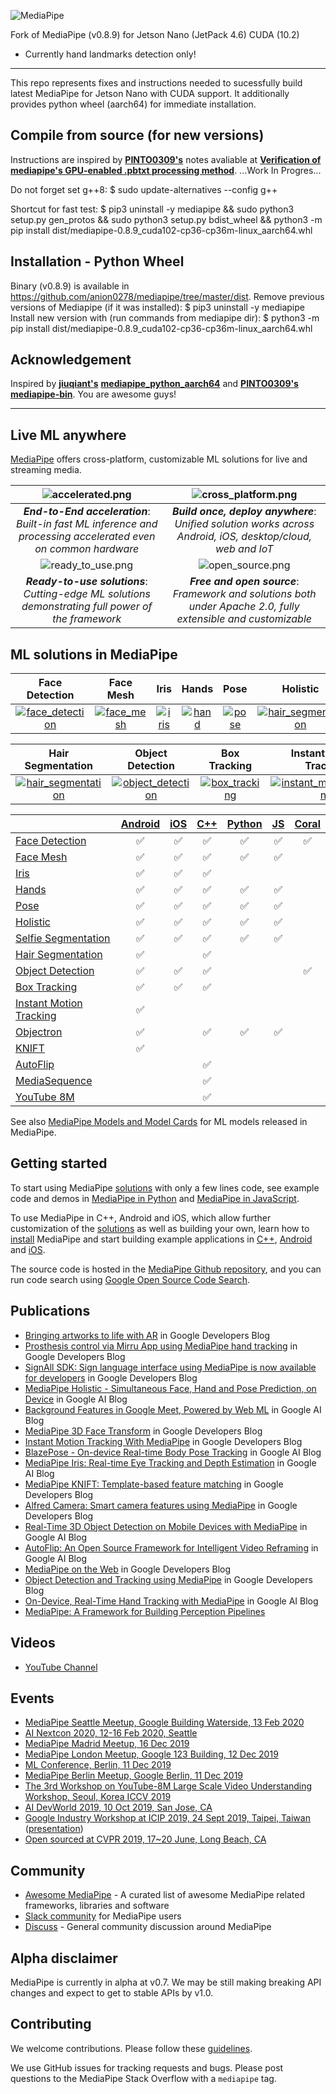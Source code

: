 ![MediaPipe](docs/images/mediapipe_small.png)

Fork of MediaPipe (v0.8.9) for Jetson Nano (JetPack 4.6) CUDA (10.2)
*   Currently hand landmarks detection only!
--------------------------------------------------------------------------------
This repo represents fixes and instructions needed to sucessfully build latest MediaPipe for Jetson Nano with CUDA support.
It additionally provides python wheel (aarch64) for immediate installation.

## Compile from source (for new versions)
Instructions are inspired by **[PINTO0309's](https://github.com/PINTO0309)** notes avaliable at **[Verification of mediapipe's GPU-enabled .pbtxt processing method](https://zenn.dev/pinto0309/scraps/71368ef3d74438)**.
...Work In Progres...

Do not forget set g++8:
$ sudo update-alternatives --config g++

Shortcut for fast test: 
$ pip3 uninstall -y mediapipe && sudo python3 setup.py gen_protos && sudo python3 setup.py bdist_wheel && python3 -m pip install dist/mediapipe-0.8.9_cuda102-cp36-cp36m-linux_aarch64.whl

## Installation - Python Wheel
Binary (v0.8.9) is available in https://github.com/anion0278/mediapipe/tree/master/dist. 
Remove previous versions of Mediapipe (if it was installed):
$ pip3 uninstall -y mediapipe
Install new version with (run commands from mediapipe dir):
$ python3 -m pip install dist/mediapipe-0.8.9_cuda102-cp36-cp36m-linux_aarch64.whl

## Acknowledgement
Inspired by **[jiuqiant's](https://github.com/jiuqiant)** **[mediapipe_python_aarch64](https://github.com/jiuqiant/mediapipe_python_aarch64)** and **[PINTO0309's](https://github.com/PINTO0309)** **[mediapipe-bin](https://github.com/PINTO0309/mediapipe-bin)**. You are awesome guys!

--------------------------------------------------------------------------------

## Live ML anywhere

[MediaPipe](https://google.github.io/mediapipe/) offers cross-platform, customizable
ML solutions for live and streaming media.

![accelerated.png](docs/images/accelerated_small.png)                                                               | ![cross_platform.png](docs/images/cross_platform_small.png)
:------------------------------------------------------------------------------------------------------------: | :----------------------------------------------------:
***End-to-End acceleration***: *Built-in fast ML inference and processing accelerated even on common hardware* | ***Build once, deploy anywhere***: *Unified solution works across Android, iOS, desktop/cloud, web and IoT*
![ready_to_use.png](docs/images/ready_to_use_small.png)                                                             | ![open_source.png](docs/images/open_source_small.png)
***Ready-to-use solutions***: *Cutting-edge ML solutions demonstrating full power of the framework*            | ***Free and open source***: *Framework and solutions both under Apache 2.0, fully extensible and customizable*

## ML solutions in MediaPipe

Face Detection                                                                                                                 | Face Mesh                                                                                                       | Iris                                                                                                      | Hands                                                                                                      | Pose                                                                                                      | Holistic
:----------------------------------------------------------------------------------------------------------------------------: | :-------------------------------------------------------------------------------------------------------------: | :-------------------------------------------------------------------------------------------------------: | :--------------------------------------------------------------------------------------------------------: | :-------------------------------------------------------------------------------------------------------: | :------:
[![face_detection](docs/images/mobile/face_detection_android_gpu_small.gif)](https://google.github.io/mediapipe/solutions/face_detection) | [![face_mesh](docs/images/mobile/face_mesh_android_gpu_small.gif)](https://google.github.io/mediapipe/solutions/face_mesh) | [![iris](docs/images/mobile/iris_tracking_android_gpu_small.gif)](https://google.github.io/mediapipe/solutions/iris) | [![hand](docs/images/mobile/hand_tracking_android_gpu_small.gif)](https://google.github.io/mediapipe/solutions/hands) | [![pose](docs/images/mobile/pose_tracking_android_gpu_small.gif)](https://google.github.io/mediapipe/solutions/pose) | [![hair_segmentation](docs/images/mobile/holistic_tracking_android_gpu_small.gif)](https://google.github.io/mediapipe/solutions/holistic)

Hair Segmentation                                                                                                                       | Object Detection                                                                                                                     | Box Tracking                                                                                                                | Instant Motion Tracking                                                                                                                               | Objectron                                                                                                             | KNIFT
:-------------------------------------------------------------------------------------------------------------------------------------: | :----------------------------------------------------------------------------------------------------------------------------------: | :-------------------------------------------------------------------------------------------------------------------------: | :---------------------------------------------------------------------------------------------------------------------------------------------------: | :-------------------------------------------------------------------------------------------------------------------: | :---:
[![hair_segmentation](docs/images/mobile/hair_segmentation_android_gpu_small.gif)](https://google.github.io/mediapipe/solutions/hair_segmentation) | [![object_detection](docs/images/mobile/object_detection_android_gpu_small.gif)](https://google.github.io/mediapipe/solutions/object_detection) | [![box_tracking](docs/images/mobile/object_tracking_android_gpu_small.gif)](https://google.github.io/mediapipe/solutions/box_tracking) | [![instant_motion_tracking](docs/images/mobile/instant_motion_tracking_android_small.gif)](https://google.github.io/mediapipe/solutions/instant_motion_tracking) | [![objectron](docs/images/mobile/objectron_chair_android_gpu_small.gif)](https://google.github.io/mediapipe/solutions/objectron) | [![knift](docs/images/mobile/template_matching_android_cpu_small.gif)](https://google.github.io/mediapipe/solutions/knift)

<!-- []() in the first cell is needed to preserve table formatting in GitHub Pages. -->
<!-- Whenever this table is updated, paste a copy to solutions/solutions.md. -->

[]()                                                                                      | [Android](https://google.github.io/mediapipe/getting_started/android) | [iOS](https://google.github.io/mediapipe/getting_started/ios) | [C++](https://google.github.io/mediapipe/getting_started/cpp) | [Python](https://google.github.io/mediapipe/getting_started/python) | [JS](https://google.github.io/mediapipe/getting_started/javascript) | [Coral](https://github.com/google/mediapipe/tree/master/mediapipe/examples/coral/README.md)
:---------------------------------------------------------------------------------------- | :-------------------------------------------------------------: | :-----------------------------------------------------: | :-----------------------------------------------------: | :-----------------------------------------------------------: | :-----------------------------------------------------------: | :--------------------------------------------------------------------:
[Face Detection](https://google.github.io/mediapipe/solutions/face_detection)                   | ✅                                                               | ✅                                                       | ✅                                                       | ✅                                                             | ✅                                                             | ✅
[Face Mesh](https://google.github.io/mediapipe/solutions/face_mesh)                             | ✅                                                               | ✅                                                       | ✅                                                       | ✅                                                             | ✅                                                             |
[Iris](https://google.github.io/mediapipe/solutions/iris)                                       | ✅                                                               | ✅                                                       | ✅                                                       |                                                               |                                                               |
[Hands](https://google.github.io/mediapipe/solutions/hands)                                     | ✅                                                               | ✅                                                       | ✅                                                       | ✅                                                             | ✅                                                             |
[Pose](https://google.github.io/mediapipe/solutions/pose)                                       | ✅                                                               | ✅                                                       | ✅                                                       | ✅                                                             | ✅                                                             |
[Holistic](https://google.github.io/mediapipe/solutions/holistic)                               | ✅                                                               | ✅                                                       | ✅                                                       | ✅                                                             | ✅                                                             |
[Selfie Segmentation](https://google.github.io/mediapipe/solutions/selfie_segmentation)         | ✅                                                               | ✅                                                       | ✅                                                       | ✅                                                             | ✅                                                             |
[Hair Segmentation](https://google.github.io/mediapipe/solutions/hair_segmentation)             | ✅                                                               |                                                         | ✅                                                       |                                                               |                                                               |
[Object Detection](https://google.github.io/mediapipe/solutions/object_detection)               | ✅                                                               | ✅                                                       | ✅                                                       |                                                               |                                                               | ✅
[Box Tracking](https://google.github.io/mediapipe/solutions/box_tracking)                       | ✅                                                               | ✅                                                       | ✅                                                       |                                                               |                                                               |
[Instant Motion Tracking](https://google.github.io/mediapipe/solutions/instant_motion_tracking) | ✅                                                               |                                                         |                                                         |                                                               |                                                               |
[Objectron](https://google.github.io/mediapipe/solutions/objectron)                             | ✅                                                               |                                                         | ✅                                                       | ✅                                                             | ✅                                                             |
[KNIFT](https://google.github.io/mediapipe/solutions/knift)                                     | ✅                                                               |                                                         |                                                         |                                                               |                                                               |
[AutoFlip](https://google.github.io/mediapipe/solutions/autoflip)                               |                                                                 |                                                         | ✅                                                       |                                                               |                                                               |
[MediaSequence](https://google.github.io/mediapipe/solutions/media_sequence)                    |                                                                 |                                                         | ✅                                                       |                                                               |                                                               |
[YouTube 8M](https://google.github.io/mediapipe/solutions/youtube_8m)                           |                                                                 |                                                         | ✅                                                       |                                                               |                                                               |

See also
[MediaPipe Models and Model Cards](https://google.github.io/mediapipe/solutions/models)
for ML models released in MediaPipe.

## Getting started

To start using MediaPipe
[solutions](https://google.github.io/mediapipe/solutions/solutions) with only a few
lines code, see example code and demos in
[MediaPipe in Python](https://google.github.io/mediapipe/getting_started/python) and
[MediaPipe in JavaScript](https://google.github.io/mediapipe/getting_started/javascript).

To use MediaPipe in C++, Android and iOS, which allow further customization of
the [solutions](https://google.github.io/mediapipe/solutions/solutions) as well as
building your own, learn how to
[install](https://google.github.io/mediapipe/getting_started/install) MediaPipe and
start building example applications in
[C++](https://google.github.io/mediapipe/getting_started/cpp),
[Android](https://google.github.io/mediapipe/getting_started/android) and
[iOS](https://google.github.io/mediapipe/getting_started/ios).

The source code is hosted in the
[MediaPipe Github repository](https://github.com/google/mediapipe), and you can
run code search using
[Google Open Source Code Search](https://cs.opensource.google/mediapipe/mediapipe).

## Publications

*   [Bringing artworks to life with AR](https://developers.googleblog.com/2021/07/bringing-artworks-to-life-with-ar.html)
    in Google Developers Blog
*   [Prosthesis control via Mirru App using MediaPipe hand tracking](https://developers.googleblog.com/2021/05/control-your-mirru-prosthesis-with-mediapipe-hand-tracking.html)
    in Google Developers Blog
*   [SignAll SDK: Sign language interface using MediaPipe is now available for
    developers](https://developers.googleblog.com/2021/04/signall-sdk-sign-language-interface-using-mediapipe-now-available.html)
    in Google Developers Blog
*   [MediaPipe Holistic - Simultaneous Face, Hand and Pose Prediction, on Device](https://ai.googleblog.com/2020/12/mediapipe-holistic-simultaneous-face.html)
    in Google AI Blog
*   [Background Features in Google Meet, Powered by Web ML](https://ai.googleblog.com/2020/10/background-features-in-google-meet.html)
    in Google AI Blog
*   [MediaPipe 3D Face Transform](https://developers.googleblog.com/2020/09/mediapipe-3d-face-transform.html)
    in Google Developers Blog
*   [Instant Motion Tracking With MediaPipe](https://developers.googleblog.com/2020/08/instant-motion-tracking-with-mediapipe.html)
    in Google Developers Blog
*   [BlazePose - On-device Real-time Body Pose Tracking](https://ai.googleblog.com/2020/08/on-device-real-time-body-pose-tracking.html)
    in Google AI Blog
*   [MediaPipe Iris: Real-time Eye Tracking and Depth Estimation](https://ai.googleblog.com/2020/08/mediapipe-iris-real-time-iris-tracking.html)
    in Google AI Blog
*   [MediaPipe KNIFT: Template-based feature matching](https://developers.googleblog.com/2020/04/mediapipe-knift-template-based-feature-matching.html)
    in Google Developers Blog
*   [Alfred Camera: Smart camera features using MediaPipe](https://developers.googleblog.com/2020/03/alfred-camera-smart-camera-features-using-mediapipe.html)
    in Google Developers Blog
*   [Real-Time 3D Object Detection on Mobile Devices with MediaPipe](https://ai.googleblog.com/2020/03/real-time-3d-object-detection-on-mobile.html)
    in Google AI Blog
*   [AutoFlip: An Open Source Framework for Intelligent Video Reframing](https://ai.googleblog.com/2020/02/autoflip-open-source-framework-for.html)
    in Google AI Blog
*   [MediaPipe on the Web](https://developers.googleblog.com/2020/01/mediapipe-on-web.html)
    in Google Developers Blog
*   [Object Detection and Tracking using MediaPipe](https://developers.googleblog.com/2019/12/object-detection-and-tracking-using-mediapipe.html)
    in Google Developers Blog
*   [On-Device, Real-Time Hand Tracking with MediaPipe](https://ai.googleblog.com/2019/08/on-device-real-time-hand-tracking-with.html)
    in Google AI Blog
*   [MediaPipe: A Framework for Building Perception Pipelines](https://arxiv.org/abs/1906.08172)

## Videos

*   [YouTube Channel](https://www.youtube.com/c/MediaPipe)

## Events

*   [MediaPipe Seattle Meetup, Google Building Waterside, 13 Feb 2020](https://mediapipe.page.link/seattle2020)
*   [AI Nextcon 2020, 12-16 Feb 2020, Seattle](http://aisea20.xnextcon.com/)
*   [MediaPipe Madrid Meetup, 16 Dec 2019](https://www.meetup.com/Madrid-AI-Developers-Group/events/266329088/)
*   [MediaPipe London Meetup, Google 123 Building, 12 Dec 2019](https://www.meetup.com/London-AI-Tech-Talk/events/266329038)
*   [ML Conference, Berlin, 11 Dec 2019](https://mlconference.ai/machine-learning-advanced-development/mediapipe-building-real-time-cross-platform-mobile-web-edge-desktop-video-audio-ml-pipelines/)
*   [MediaPipe Berlin Meetup, Google Berlin, 11 Dec 2019](https://www.meetup.com/Berlin-AI-Tech-Talk/events/266328794/)
*   [The 3rd Workshop on YouTube-8M Large Scale Video Understanding Workshop,
    Seoul, Korea ICCV
    2019](https://research.google.com/youtube8m/workshop2019/index.html)
*   [AI DevWorld 2019, 10 Oct 2019, San Jose, CA](https://aidevworld.com)
*   [Google Industry Workshop at ICIP 2019, 24 Sept 2019, Taipei, Taiwan](http://2019.ieeeicip.org/?action=page4&id=14#Google)
    ([presentation](https://docs.google.com/presentation/d/e/2PACX-1vRIBBbO_LO9v2YmvbHHEt1cwyqH6EjDxiILjuT0foXy1E7g6uyh4CesB2DkkEwlRDO9_lWfuKMZx98T/pub?start=false&loop=false&delayms=3000&slide=id.g556cc1a659_0_5))
*   [Open sourced at CVPR 2019, 17~20 June, Long Beach, CA](https://sites.google.com/corp/view/perception-cv4arvr/mediapipe)

## Community

*   [Awesome MediaPipe](https://mediapipe.org) - A curated list of awesome
    MediaPipe related frameworks, libraries and software
*   [Slack community](https://mediapipe.page.link/joinslack) for MediaPipe users
*   [Discuss](https://groups.google.com/forum/#!forum/mediapipe) - General
    community discussion around MediaPipe

## Alpha disclaimer

MediaPipe is currently in alpha at v0.7. We may be still making breaking API
changes and expect to get to stable APIs by v1.0.

## Contributing

We welcome contributions. Please follow these
[guidelines](https://github.com/google/mediapipe/blob/master/CONTRIBUTING.md).

We use GitHub issues for tracking requests and bugs. Please post questions to
the MediaPipe Stack Overflow with a `mediapipe` tag.
